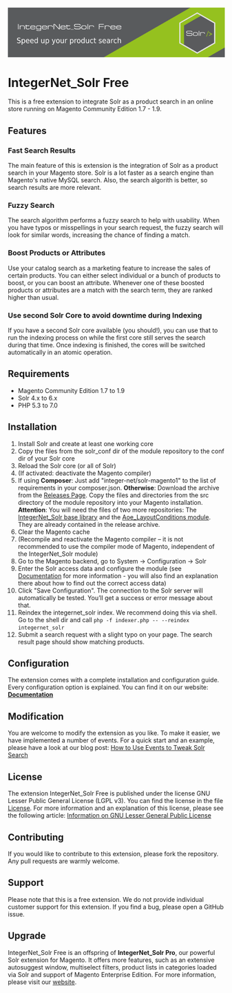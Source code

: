 ![IntegerNet_Solr Free](doc/solr_free_banner.png)

# IntegerNet_Solr Free
This is a free extension to integrate Solr as a product search in an online store running on Magento Community 
Edition 1.7 - 1.9.

## Features

### Fast Search Results
The main feature of this is extension is the integration of Solr as a product search in your Magento store. 
Solr is a lot faster as a search engine than Magento's native MySQL search. Also, the search algorith is better, 
so search results are more relevant.

### Fuzzy Search
The search algorithm performs a fuzzy search to help with usability. When you have typos or misspellings in 
your search request, the fuzzy search will look for similar words, increasing the chance of finding a match. 

### Boost Products or Attributes
Use your catalog search as a marketing feature to increase the sales of certain products. You can either select 
individual or a bunch of products to boost, or you can boost an attribute. Whenever one of these boosted 
products or attributes are a match with the search term, they are ranked higher than usual.

### Use second Solr Core to avoid downtime during Indexing
If you have a second Solr core available (you should!), you can use that to run the indexing process on while 
 the first core still serves the search during that time. Once indexing is finished, the cores will be switched
 automatically in an atomic operation.

## Requirements
- Magento Community Edition 1.7 to 1.9
- Solr 4.x to 6.x
- PHP 5.3 to 7.0 

## Installation 
1. Install Solr and create at least one working core
2. Copy the files from the solr_conf dir of the module repository to the conf dir of your Solr core
3. Reload the Solr core (or all of Solr)
4. (If activated: deactivate the Magento compiler)
5. If using **Composer**: Just add "integer-net/solr-magento1" to the list of requirements in your composer.json.
**Otherwise**: Download the archive from the [Releases Page](https://github.com/integer-net/solr-magento1/releases). 
Copy the files and directories from the src directory of the module repository into your Magento installation.
**Attention**: You will need the files of two more repositories: The 
[IntegerNet_Solr base library](https://github.com/integer-net/solr-base) and the 
[Aoe_LayoutConditions module](https://github.com/AOEpeople/Aoe_LayoutConditions). They are already contained in 
the release archive.
6. Clear the Magento cache
7. (Recompile and reactivate the Magento compiler – it is not recommended to use the compiler mode of Magento, 
independent of the IntegerNet_Solr module)
8. Go to the Magento backend, go to System -> Configuration -> Solr
9. Enter the Solr access data and configure the module (see 
[Documentation](https://www.integer-net.com/solr-magento/documentation/) for more information - you will also 
find an explanation there about how to find out the correct access data)
10. Click "Save Configuration". The connection to the Solr server will automatically be tested. You’ll get a 
success or error message about that.
11. Reindex the integernet\_solr index. We recommend doing this via shell. Go to the shell dir and call 
`php -f indexer.php -- --reindex integernet_solr`
12. Submit a search request with a slight typo on your page. The search result page should show matching products.

## Configuration
The extension comes with a complete installation and configuration guide. Every configuration option is 
explained. You can find it on our website: 
**[Documentation](https://www.integer-net.com/solr-magento/documentation/)**

## Modification
You are welcome to modify the extension as you like. To make it easier, we have implemented a number of events. 
For a quick start and an example, please have a look at our blog post: 
[How to Use Events to Tweak Solr Search](https://www.integer-net.com/utilizing-events-of-integernet_solr-an-example/)

## License
The extension IntegerNet_Solr Free is published under the license GNU Lesser Public General License (LGPL v3). 
You can find the license in the file [License](https://github.com/integer-net/solr-magento1/blob/master/LICENSE). 
For more information and an explanation of this license, please see the following article: 
[Information on GNU Lesser General Public License](https://www.gnu.org/licenses/lgpl-3.0.en.html)

## Contributing
If you would like to contribute to this extension, please fork the repository. 
Any pull requests are warmly welcome.

## Support
Please note that this is a free extension. We do not provide individual customer support for this extension. 
If you find a bug, please open a GitHub issue.

## Upgrade
IntegerNet\_Solr Free is an offspring of **IntegerNet_Solr Pro**, our powerful Solr extension for Magento. 
It offers more features, such as an extensive autosuggest window, multiselect filters, product lists in 
categories loaded via Solr and support of Magento Enterprise Edition. For more information, please visit our 
[website](https://www.integer-net.com/solr-magento/).